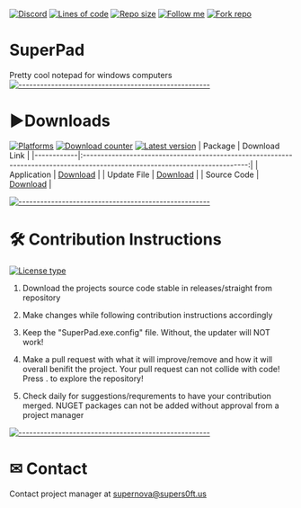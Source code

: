 [![Discord](https://discordapp.com/api/guilds/826874392637734922/widget.png)](https://discord.gg/sTbHee2yKQ)
[![Lines of code](https://img.shields.io/tokei/lines/github/supernova3339/superpad)]()
[![Repo size](https://img.shields.io/github/repo-size/supernova3339/superpad)]()
[![Follow me](https://img.shields.io/github/followers/supernova3339?label=follow%20me&style=social)](https://github.com/supernova3339)
[![Fork repo](https://img.shields.io/github/forks/supernova3339/superpad?style=social)](https://github.com/supernova3339/superpad/fork)

# SuperPad 
Pretty cool notepad for windows computers
[![-----------------------------------------------------](https://raw.githubusercontent.com/andreasbm/readme/master/assets/lines/aqua.png)](#Important)
# ▶Downloads
[![Platforms](https://img.shields.io/badge/Platform-Windows-blue?style=flat&icon=windows)]()
[![Download counter](https://img.shields.io/github/downloads/supernova3339/superpad/total)](https://github.com/supernova3339/superpad/releases)
[![Latest version](https://img.shields.io/github/v/release/supernova3339/superpad)]()
| Package    |                                                         Download Link                                                        |
|------------|:----------------------------------------------------------------------------------------------------------------------------:|
| Application    | [Download](https://dl.supers0ft.us/superpad/superpadsetup.exe)    |
| Update File     | [Download](https://dl.supers0ft.us/superpad)     |
| Source Code | [Download](https://github.com/Supernova3339/superpad/releases) |

[![-----------------------------------------------------](https://raw.githubusercontent.com/andreasbm/readme/master/assets/lines/aqua.png)](#Important)
# 🛠 Contribution Instructions
[![License type](https://img.shields.io/github/license/supernova3339/superpad)](https://www.gnu.org/licenses/gpl-3.0.en.html?scrlybrkr=392c56c6)

1. Download the projects source code stable in releases/straight from repository

2. Make changes while following contribution instructions accordingly

3. Keep the "SuperPad.exe.config" file. Without, the updater will NOT work!

4. Make a pull request with what it will improve/remove and how it will overall benifit the project. Your pull request can not collide with code! Press . to explore the repository!

5. Check daily for suggestions/requrements to have your contribution merged. NUGET packages can not be added without approval from a project manager

[![-----------------------------------------------------](https://raw.githubusercontent.com/andreasbm/readme/master/assets/lines/aqua.png)](#Important)
# ✉ Contact
Contact project manager at [supernova@supers0ft.us](mailto:supernova@supers0ft.us)
